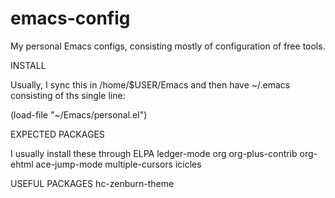 # emacs-config
My personal Emacs configs, consisting mostly of configuration of free
tools.

INSTALL

Usually, I sync this in /home/$USER/Emacs and then have ~/.emacs
consisting of ths single line:

  (load-file "~/Emacs/personal.el")

EXPECTED PACKAGES

I usually install these through ELPA
 ledger-mode
 org
 org-plus-contrib
 org-ehtml
 ace-jump-mode
 multiple-cursors
 icicles

USEFUL PACKAGES
  hc-zenburn-theme
